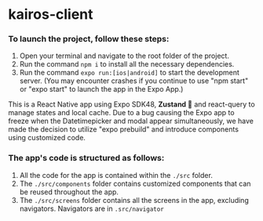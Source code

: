 # kairos-client

### To launch the project, follow these steps:
1. Open your terminal and navigate to the root folder of the project.
2. Run the command `npm i` to install all the necessary dependencies.
3. Run the command `expo run:[ios|android]` to start the development server. (You may encounter crashes if you continue to use "npm start" or "expo start" to launch the app in the Expo App.)

This is a React Native app using Expo SDK48, **Zustand 🥳** and react-query to manage states and local cache.
Due to a bug causing the Expo app to freeze when the Datetimepicker and modal appear simultaneously, we have made the decision to utilize "expo prebuild" and introduce components using customized code. 

### The app's code is structured as follows:

1. All the code for the app is contained within the `./src` folder.
2. The `./src/components` folder contains customized components that can be reused throughout the app.
3. The `./src/screens` folder contains all the screens in the app, excluding navigators. Navigators are in `.src/navigator`

